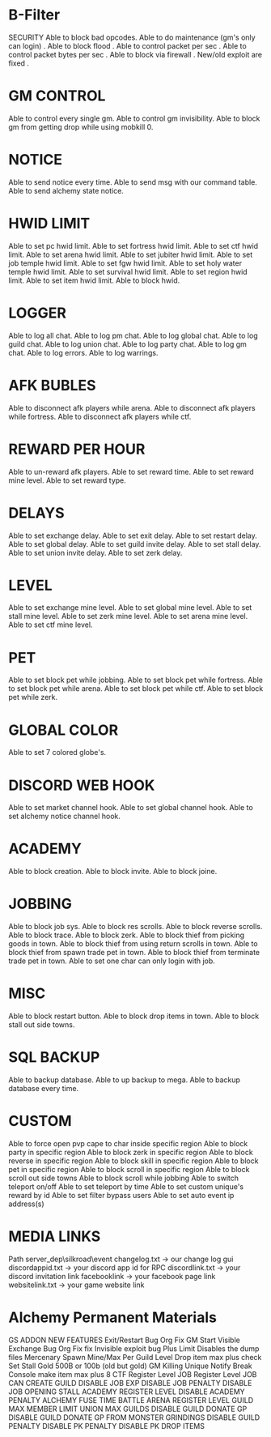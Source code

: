 # B-Filter
SECURITY
Able to block bad opcodes.
Able to do maintenance (gm's only can login) .
Able to block flood .
Able to control packet per sec .
Able to control packet bytes per sec .
Able to block via firewall .
New/old exploit are fixed .

# GM CONTROL
Able to control every single gm.
Able to control gm invisibility.
Able to block gm from getting drop while using mobkill 0.

# NOTICE
Able to send notice every time.
Able to send msg with our command table.
Able to send alchemy state notice.

# HWID LIMIT
Able to set pc hwid limit.
Able to set fortress hwid limit.
Able to set ctf hwid limit.
Able to set arena hwid limit.
Able to set jubiter hwid limit.
Able to set job temple hwid limit.
Able to set fgw hwid limit.
Able to set holy water temple hwid limit.
Able to set survival hwid limit.
Able to set region hwid limit.
Able to set item hwid limit.
Able to block hwid.

# LOGGER
Able to log all chat.
Able to log pm chat.
Able to log global chat.
Able to log guild chat.
Able to log union chat.
Able to log party chat.
Able to log gm chat.
Able to log errors.
Able to log warrings.

# AFK BUBLES
Able to disconnect afk players while arena.
Able to disconnect afk players while fortress.
Able to disconnect afk players while ctf.

# REWARD PER HOUR
Able to un-reward afk players.
Able to set reward time.
Able to set reward mine level.
Able to set reward type.

# DELAYS
Able to set exchange delay.
Able to set exit delay.
Able to set restart delay.
Able to set global delay.
Able to set guild invite delay.
Able to set stall delay.
Able to set union invite delay.
Able to set zerk delay.

# LEVEL
Able to set exchange mine level.
Able to set global mine level.
Able to set stall mine level.
Able to set zerk mine level.
Able to set arena mine level.
Able to set ctf mine level.

# PET
Able to set block pet while jobbing.
Able to set block pet while fortress.
Able to set block pet while arena.
Able to set block pet while ctf.
Able to set block pet while zerk.

# GLOBAL COLOR
Able to set 7 colored globe's.

# DISCORD WEB HOOK
Able to set market channel hook.
Able to set global channel hook.
Able to set alchemy notice channel hook.

# ACADEMY
Able to block creation.
Able to block invite.
Able to block joine.

# JOBBING
Able to block job sys.
Able to block res scrolls.
Able to block reverse scrolls.
Able to block trace.
Able to block zerk.
Able to block thief from picking goods in town.
Able to block thief from using return scrolls in town.
Able to block thief from spawn trade pet in town.
Able to block thief from terminate trade pet in town.
Able to set one char can only login with job.

# MISC
Able to block restart button.
Able to block drop items in town.
Able to block stall out side towns.

# SQL BACKUP
Able to backup database.
Able to up backup to mega.
Able to backup database every time.

# CUSTOM
Able to force open pvp cape to char inside specific region
Able to block party in specific region
Able to block zerk in specific region
Able to block reverse in specific region
Able to block skill in specific region
Able to block pet in specific region
Able to block scroll in specific region
Able to block scroll out side towns
Able to block scroll while jobbing
Able to switch teleport on/off
Able to set teleport by time
Able to set custom unique's reward by id
Able to set filter bypass users
Able to set auto event ip address(s)

# MEDIA LINKS

Path server_dep\silkroad\event
changelog.txt -> our change log gui
discordappid.txt -> your discord app id for RPC
discordlink.txt -> your discord invitation link
facebooklink -> your facebook page link
websitelink.txt -> your game website link

# Alchemy Permanent Materials

GS ADDON NEW FEATURES
Exit/Restart Bug Org Fix
GM Start Visible
Exchange Bug Org Fix
fix Invisible exploit bug
Plus Limit
Disables the dump files
Mercenary Spawn Mine/Max Per Guild Level
Drop item max plus check
Set Stall Gold 500B or 100b (old but gold)
GM Killing Unique Notify
Break Console make item max plus 8
CTF Register Level
JOB Register Level
JOB CAN CREATE GUILD
DISABLE JOB EXP
DISABLE JOB PENALTY
DISABLE JOB OPENING STALL
ACADEMY REGISTER LEVEL
DISABLE ACADEMY PENALTY
ALCHEMY FUSE TIME
BATTLE ARENA REGISTER LEVEL
GUILD MAX MEMBER LIMIT
UNION MAX GUILDS
DISABLE GUILD DONATE GP
DISABLE GUILD DONATE GP FROM MONSTER GRINDINGS
DISABLE GUILD PENALTY
DISABLE PK PENALTY
DISABLE PK DROP ITEMS
